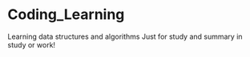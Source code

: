 # Coding_Learning
Learning data structures and algorithms
Just for study and summary in study or work!
